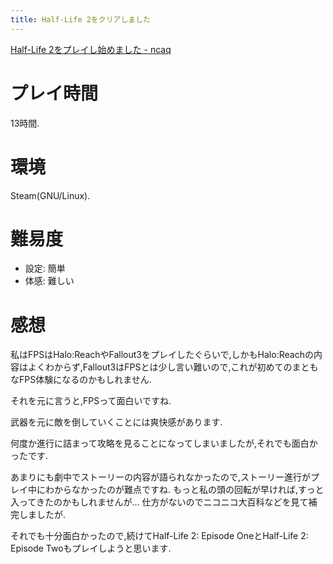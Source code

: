 ```yaml
---
title: Half-Life 2をクリアしました
---
```


[Half-Life 2をプレイし始めました - ncaq](https://www.ncaq.net/2017/08/09/)

# プレイ時間

13時間.

# 環境

Steam(GNU/Linux).

# 難易度

* 設定: 簡単
* 体感: 難しい

# 感想

私はFPSはHalo:ReachやFallout3をプレイしたぐらいで,しかもHalo:Reachの内容はよくわからず,Fallout3はFPSとは少し言い難いので,これが初めてのまともなFPS体験になるのかもしれません.

それを元に言うと,FPSって面白いですね.

武器を元に敵を倒していくことには爽快感があります.

何度か進行に詰まって攻略を見ることになってしまいましたが,それでも面白かったです.

あまりにも劇中でストーリーの内容が語られなかったので,ストーリー進行がプレイ中にわからなかったのが難点ですね.
もっと私の頭の回転が早ければ,すっと入ってきたのかもしれませんが…
仕方がないのでニコニコ大百科などを見て補完しましたが.

それでも十分面白かったので,続けてHalf-Life 2: Episode OneとHalf-Life 2: Episode Twoもプレイしようと思います.
